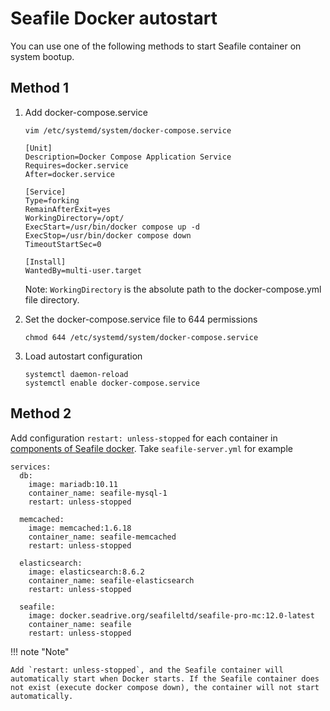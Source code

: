 # Seafile Docker autostart

You can use one of the following methods to start Seafile container on system bootup.

## Method 1

1. Add docker-compose.service

    `vim /etc/systemd/system/docker-compose.service`

    ```
    [Unit]
    Description=Docker Compose Application Service
    Requires=docker.service
    After=docker.service

    [Service]
    Type=forking
    RemainAfterExit=yes
    WorkingDirectory=/opt/   
    ExecStart=/usr/bin/docker compose up -d
    ExecStop=/usr/bin/docker compose down
    TimeoutStartSec=0

    [Install]
    WantedBy=multi-user.target
    ```

    Note: `WorkingDirectory` is the absolute path to the docker-compose.yml file directory.

2. Set the docker-compose.service file to 644 permissions

    ```
    chmod 644 /etc/systemd/system/docker-compose.service
    ```

3. Load autostart configuration

    ```
    systemctl daemon-reload
    systemctl enable docker-compose.service
    ```

## Method 2

Add configuration `restart: unless-stopped` for each container in [components of Seafile docker](./overview.md). Take `seafile-server.yml` for example

```
services:
  db:
    image: mariadb:10.11
    container_name: seafile-mysql-1
    restart: unless-stopped

  memcached:
    image: memcached:1.6.18
    container_name: seafile-memcached
    restart: unless-stopped

  elasticsearch:
    image: elasticsearch:8.6.2
    container_name: seafile-elasticsearch
    restart: unless-stopped

  seafile:
    image: docker.seadrive.org/seafileltd/seafile-pro-mc:12.0-latest
    container_name: seafile
    restart: unless-stopped
```

!!! note "Note"

    Add `restart: unless-stopped`, and the Seafile container will automatically start when Docker starts. If the Seafile container does not exist (execute docker compose down), the container will not start automatically.
